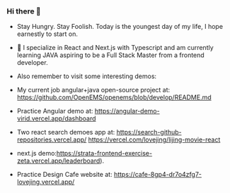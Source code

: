 ### Hi there 👋
-  Stay Hungry. Stay Foolish. Today is the youngest day of my life, I hope earnestly to start on.
- 🌱 I specialize in React and Next.js with Typescript  and am currently learning JAVA  aspiring to be a Full Stack Master from a frontend developer.

- Also remember to visit some interesting demos:
- My current job angular+java open-source project at: https://github.com/OpenEMS/openems/blob/develop/README.md
- Practice Angular demo at: https://angular-demo-virid.vercel.app/dashboard
- Two react search demoes app at: https://search-github-repositories.vercel.app/ https://vercel.com/lovejing/lijing-movie-react
- next.js demo:https://strata-frontend-exercise-zeta.vercel.app/leaderboard).
- Practice Design Cafe website at: https://cafe-8gp4-dr7o4zfg7-lovejing.vercel.app/
